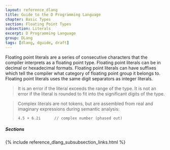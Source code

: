 ```yaml
---
layout: reference_dlang
title: Guide to the D Programming Language
chapter: Basic Types
section: Floating Point Types
subsection: Literals
excerpt: D Programming Language
group: DLang
tags: [dlang, dguide, draft]
---
```


Floating point literals are a series of consecutive characters that the compiler interprets as a floating point type.
Floating point literals can be in decimal or hexadecimal formats.
Floating point literals can have suffixes which tell the compiler what category of floating point group it belongs to.
Floating point literals uses the same digit separators as integer literals.

> It is an error if the literal exceeds the range of the type. It is not an error if the literal is rounded to fit into the significant digits of the type.

> Complex literals are not tokens, but are assembled from real and imaginary expressions during semantic analysis:
>
>     4.5 + 6.2i      // complex number (phased out)

##### Sections
{% include reference_dlang_subsubsection_links.html %}
